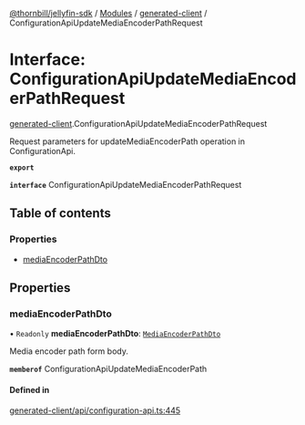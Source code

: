 [@thornbill/jellyfin-sdk](../README.md) / [Modules](../modules.md) / [generated-client](../modules/generated_client.md) / ConfigurationApiUpdateMediaEncoderPathRequest

# Interface: ConfigurationApiUpdateMediaEncoderPathRequest

[generated-client](../modules/generated_client.md).ConfigurationApiUpdateMediaEncoderPathRequest

Request parameters for updateMediaEncoderPath operation in ConfigurationApi.

**`export`**

**`interface`** ConfigurationApiUpdateMediaEncoderPathRequest

## Table of contents

### Properties

- [mediaEncoderPathDto](generated_client.ConfigurationApiUpdateMediaEncoderPathRequest.md#mediaencoderpathdto)

## Properties

### mediaEncoderPathDto

• `Readonly` **mediaEncoderPathDto**: [`MediaEncoderPathDto`](generated_client.MediaEncoderPathDto.md)

Media encoder path form body.

**`memberof`** ConfigurationApiUpdateMediaEncoderPath

#### Defined in

[generated-client/api/configuration-api.ts:445](https://github.com/jellyfin/jellyfin-sdk-typescript/blob/7402732/src/generated-client/api/configuration-api.ts#L445)
